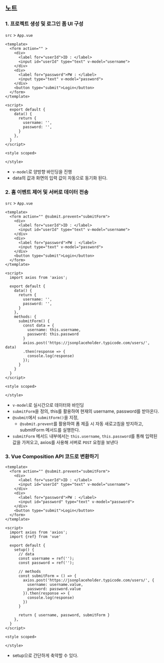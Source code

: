 ## 노트

### 1. 프로젝트 생성 및 로그인 폼 UI 구성
`src` > `App.vue`
```vue
<template>
  <form action="" >
    <div>
      <label for="userId">ID : </label>
      <input id="userId" type="text" v-model="username">
    </div>
    <div>
      <label for="password">PW : </label>
      <input type="text" v-model="password">
    </div>
    <button type="submit">Login</button>
  </form>
</template>

<script>
  export default {
    data() {
      return {
        username: '',
        password: '',
      }
    },
  }
</script>

<style scoped>

</style>
```
* `v-model`로 양방향 바인딩을 진행
* data의 값과 화면의 입력 값이 자동으로 동기화 된다.

### 2. 홈 이벤트 제어 및 서버로 데이터 전송
`src` > `App.vue`

```vue
<template>
  <form action="" @submit.prevent="submitForm">
    <div>
      <label for="userId">ID : </label>
      <input id="userId" type="text" v-model="username">
    </div>
    <div>
      <label for="password">PW : </label>
      <input type="text" v-model="password">
    </div>
    <button type="submit">Login</button>
  </form>
</template>

<script>
  import axios from 'axios';

  export default {
    data() {
      return {
        username: '',
        password: '',
      }
    },
    methods: {
      submitForm() {
        const data = {
          username: this.username,
          password: this.password
        }
        axios.post('https://jsonplaceholder.typicode.com/users/', data)
        .then(response => {
          console.log(response)
        });
      }
    }
  }
</script>

<style scoped>

</style>
```
* `v-model`로 실시간으로 데이터와 바인딩
* `submitForm`을 정의, this를 활용하여 현재의 username, password를 받아온다.
* `@submit`에서 `submitForm()`을 지정,
  * `@submit.prevent`를 활용하여 폼 제출 시 자동 새로고침을 방지하고, submitForm 메서드를 실행한다.
* `submitForm` 메서드 내부에서는 `this.username`, `this.password`를 통해 입력된 값을 가져오고, axios를 사용해 서버로 `POST` 요청을 보낸다

### 3. Vue Composition API 코드로 변환하기

```vue
<template>
  <form action="" @submit.prevent="submitForm">
    <div>
      <label for="userId">ID : </label>
      <input id="userId" type="text" v-model="username">
    </div>
    <div>
      <label for="password">PW : </label>
      <input id="password" type="text" v-model="password">
    </div>
    <button type="submit">Login</button>
  </form>
</template>

<script>
  import axios from 'axios';
  import {ref} from 'vue'

  export default {
    setup() {
      // data
      const username = ref('');
      const password = ref('');

      // methods
      const submitForm = () => {
        axios.post('https://jsonplaceholder.typicode.com/users/', {
          username: username.value,
          password: password.value
        }).then(response => {
          console.log(response)
        })
      }

      return { username, password, submitForm }
    },
  }
</script>

<style scoped>

</style>
```
* setup으로 간단하게 축약할 수 있다.
